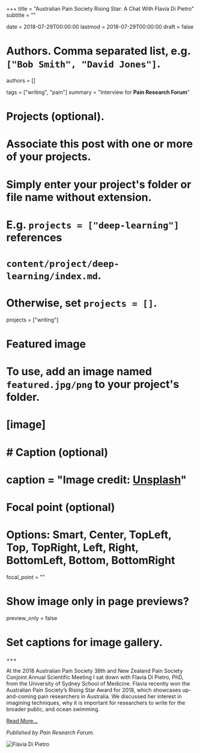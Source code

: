 +++
title = "Australian Pain Society Rising Star: A Chat With Flavia Di Pietro"
subtitle = ""

date = 2018-07-29T00:00:00
lastmod = 2018-07-29T00:00:00
draft = false

# Authors. Comma separated list, e.g. `["Bob Smith", "David Jones"]`.
authors = []

tags = ["writing", "pain"]
summary = "Interview for **Pain Research Forum**"

# Projects (optional).
#   Associate this post with one or more of your projects.
#   Simply enter your project's folder or file name without extension.
#   E.g. `projects = ["deep-learning"]` references 
#   `content/project/deep-learning/index.md`.
#   Otherwise, set `projects = []`.
projects = ["writing"]

# Featured image
# To use, add an image named `featured.jpg/png` to your project's folder. 
# [image]
#   # Caption (optional)
#   caption = "Image credit: [**Unsplash**](https://unsplash.com/photos/CpkOjOcXdUY)"

  # Focal point (optional)
  # Options: Smart, Center, TopLeft, Top, TopRight, Left, Right, BottomLeft, Bottom, BottomRight
  focal_point = ""

  # Show image only in page previews?
  preview_only = false

# Set captions for image gallery.

+++

At the 2018 Australian Pain Society 38th and New Zealand Pain Society Conjoint Annual Scientific Meeting I sat down with Flavia Di Pietro, PhD, from the University of Sydney School of Medicine. Flavia recently won the Australian Pain Society’s Rising Star Award for 2018, which showcases up-and-coming pain researchers in Australia. We discussed her interest in imagining techniques, why it is important for researchers to write for the broader public, and ocean swimming.

[Read More...](https://www.painresearchforum.org/forums/interview/99485-australian-pain-society-rising-star-chat-flavia-di-pietro)

*Published by Pain Research Forum.*

![Flavia Di Pietro](/img/fdp.jpg)
